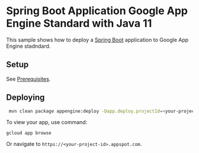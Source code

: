 # Spring Boot Application Google App Engine Standard with Java 11

This sample shows how to deploy a [Spring Boot](https://spring.io/projects/spring-boot)
application to Google App Engine stadndard.

## Setup

See [Prerequisites](../README.md#Prerequisites).

## Deploying

```bash
 mvn clean package appengine:deploy -Dapp.deploy.projectId=<your-project-id>
```

To view your app, use command:
```
gcloud app browse
```
Or navigate to `https://<your-project-id>.appspot.com`.
